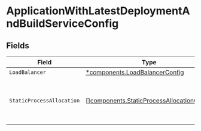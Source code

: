 # ApplicationWithLatestDeploymentAndBuildServiceConfig


## Fields

| Field                                                                                                  | Type                                                                                                   | Required                                                                                               | Description                                                                                            |
| ------------------------------------------------------------------------------------------------------ | ------------------------------------------------------------------------------------------------------ | ------------------------------------------------------------------------------------------------------ | ------------------------------------------------------------------------------------------------------ |
| `LoadBalancer`                                                                                         | [*components.LoadBalancerConfig](../../models/components/loadbalancerconfig.md)                        | :heavy_minus_sign:                                                                                     | N/A                                                                                                    |
| `StaticProcessAllocation`                                                                              | [][components.StaticProcessAllocationConfig](../../models/components/staticprocessallocationconfig.md) | :heavy_check_mark:                                                                                     | The headroom configuration for each region.<br/>EXPERIMENTAL - this feature is in closed beta.         |